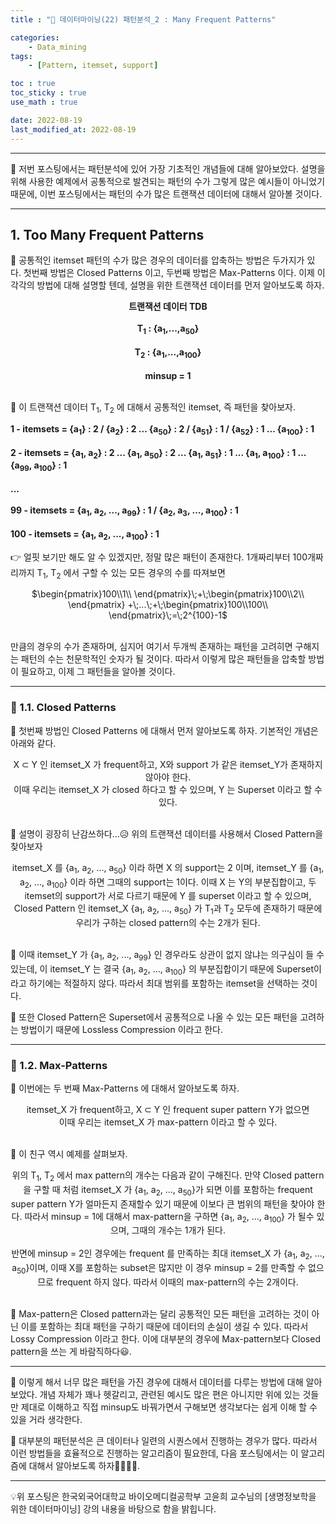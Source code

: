 ```yaml
---
title : "🧩 데이터마이닝(22) 패턴분석_2 : Many Frequent Patterns"

categories:
    - Data_mining
tags:
    - [Pattern, itemset, support]

toc : true
toc_sticky : true 
use_math : true  

date: 2022-08-19
last_modified_at: 2022-08-19 
---  
```

* * *  

🧩 저번 포스팅에서는 패턴분석에 있어 가장 기초적인 개념들에 대해 알아보았다. 설명을 위해 사용한 예제에서 공통적으로 발견되는 패턴의 수가 그렇게 많은 예시들이 아니었기 때문에, 이번 포스팅에서는 패턴의 수가 많은 트랜잭션 데이터에 대해서 알아볼 것이다.  

* * *  

## 1. Too Many Frequent Patterns  

🧩 공통적인 itemset 패턴의 수가 많은 경우의 데이터를 압축하는 방법은 두가지가 있다. 첫번째 방법은 <a>Closed Patterns</a> 이고, 두번째 방법은 <a>Max-Patterns</a> 이다. 이제 이 각각의 방법에 대해 설명할 텐데, 설명을 위한 트랜잭션 데이터를 먼저 알아보도록 하자.<br>  

<center><b>트랜잭션 데이터 TDB</b></center><br>  

<center><b>T<sub>1</sub> : {a<sub>1</sub>,...,a<sub>50</sub>}</b></center><br>  
<center><b>T<sub>2</sub> : {a<sub>1</sub>,...,a<sub>100</sub>}</b></center><br>  
<center><b>minsup = 1</b></center><br>  

🧩 이 트랜잭션 데이터 T<sub>1</sub>, T<sub>2</sub> 에 대해서 공통적인 itemset, 즉 패턴을 찾아보자.<br>  

<b>1 - itemsets = {a<sub>1</sub>} : 2 / {a<sub>2</sub>} : 2 ...  {a<sub>50</sub>} : 2 / {a<sub>51</sub>} : 1 / {a<sub>52</sub>} : 1 ... {a<sub>100</sub>} : 1</b><br>  
<b>2 - itemsets = {a<sub>1</sub>, a<sub>2</sub>} : 2 ... {a<sub>1</sub>, a<sub>50</sub>} : 2 ...  {a<sub>1</sub>, a<sub>51</sub>} : 1 ... {a<sub>1</sub>, a<sub>100</sub>} : 1 ... {a<sub>99</sub>, a<sub>100</sub>} : 1</b><br>  
<b>...</b><br>  
<b>99 - itemsets = {a<sub>1</sub>, a<sub>2</sub>, ..., a<sub>99</sub>} : 1 / {a<sub>2</sub>, a<sub>3</sub>, ..., a<sub>100</sub>} : 1</b><br>  
<b>100 - itemsets = {a<sub>1</sub>, a<sub>2</sub>, ..., a<sub>100</sub>} : 1</b><br>  

👉 얼핏 보기만 해도 알 수 있겠지만, 정말 많은 패턴이 존재한다. 1개짜리부터 100개짜리까지 T<sub>1</sub>, T<sub>2</sub> 에서 구할 수 있는 모든 경우의 수를 따져보면<br>  

<center>$\begin{pmatrix}100\\1\\ \end{pmatrix}\;+\;\begin{pmatrix}100\\2\\ \end{pmatrix} +\;...\;+\;\begin{pmatrix}100\\100\\ \end{pmatrix}\;=\;2^{100}-1$</center><br>  

만큼의 경우의 수가 존재하며, 심지어 여기서 두개씩 존재하는 패턴을 고려히면 구해지는 패턴의 수는 천문학적인 숫자가 될 것이다. 따라서 이렇게 많은 패턴들을 압축할 방법이 필요하고, 이제 그 패턴들을 알아볼 것이다.<br>  

* * *  

### 🚩 1.1. Closed Patterns  

🧩 첫번째 방법인 <a>Closed Patterns</a> 에 대해서 먼저 알아보도록 하자. 기본적인 개념은 아래와 같다.<br>  

<center><a>X ⊂ Y 인 itemset_X 가 frequent하고, X와 support 가 같은 itemset_Y가 존재하지 않아야 한다.</a></center>  
<center><a>이때 우리는 itemset_X 가 closed 하다고 할 수 있으며, Y 는 Superset 이라고 할 수 있다.</a></center><br>  

🧩 설명이 굉장히 난감쓰하다...😥 위의 트랜잭션 데이터를 사용해서 Closed Pattern을 찾아보자<br>  

<center>itemset_X 를 {a<sub>1</sub>, a<sub>2</sub>, ..., a<sub>50</sub>} 이라 하면 X 의 support는 2 이며, itemset_Y 를 {a<sub>1</sub>, a<sub>2</sub>, ..., a<sub>100</sub>} 이라 하면 그때의 support는 1이다. 이때 X 는 Y의 부분집합이고, 두 itemset의 support가 서로 다르기 때문에 Y 를 superset 이라고 할 수 있으며, Closed Pattern 인 itemset_X {a<sub>1</sub>, a<sub>2</sub>, ..., a<sub>50</sub>} 가 T<sub>1</sub>과 T<sub>2</sub> 모두에 존재하기 때문에 우리가 구하는 closed pattern의 수는 2개가 된다.</center><br>  

🧩 이때 itemset_Y 가 {a<sub>1</sub>, a<sub>2</sub>, ..., a<sub>99</sub>} 인 경우라도 상관이 없지 않냐는 의구심이 들 수 있는데, 이 itemset_Y 는 결국 {a<sub>1</sub>, a<sub>2</sub>, ..., a<sub>100</sub>} 의 부분집합이기 때문에 Superset이라고 하기에는 적절하지 않다. 따라서 최대 범위를 포함하는 itemset을 선택하는 것이다.<br>  

🧩 또한 Closed Pattern은 Superset에서 공통적으로 나올 수 있는 모든 패턴을 고려하는 방법이기 때문에 <a>Lossless Compression</a> 이라고 한다.  

* * *  

### 🚩 1.2. Max-Patterns  

🧩 이번에는 두 번째 <a>Max-Patterns</a> 에 대해서 알아보도록 하자.<br>  

<center><a>itemset_X 가 frequent하고, X ⊂ Y 인 frequent super pattern Y가 없으면</a></center>  
<center><a>이때 우리는 itemset_X 가 max-pattern 이라고 할 수 있다.</a></center><br>  

🧩 이 친구 역시 예제를 살펴보자.<br>  

<center>위의 T<sub>1</sub>, T<sub>2</sub> 에서 max pattern의 개수는 다음과 같이 구해진다. 만약 Closed pattern을 구할 때 처럼 itemset_X 가 {a<sub>1</sub>, a<sub>2</sub>, ..., a<sub>50</sub>}가 되면 이를 포함하는 frequent super pattern Y가 얼마든지 존재할수 있기 때문에 이보다 큰 범위의 패턴을 찾아야 한다. 따라서 minsup = 1에 대해서 max-pattern을 구하면 {a<sub>1</sub>, a<sub>2</sub>, ..., a<sub>100</sub>} 가 될수 있으며, 그때의 개수는 1개가 된다.</center><br>  

<center> 반면에 minsup = 2인 경우에는 frequent 를 만족하는 최대 itemset_X 가 {a<sub>1</sub>, a<sub>2</sub>, ..., a<sub>50</sub>}이며, 이때 X를 포함하는 subset은 많지만 이 경우 minsup = 2를 만족할 수 없으므로 frequent 하지 않다. 따라서 이때의 max-pattern의 수는 2개이다.</center><br>  

🧩 Max-pattern은 Closed pattern과는 달리 공통적인 모든 패턴을 고려하는 것이 아닌 이를 포함하는 최대 패턴을 구하기 때문에 데이터의 손실이 생길 수 있다. 따라서 <a>Lossy Compression</a> 이라고 한다. 이에 대부분의 경우에 Max-pattern보다 Closed pattern을 쓰는 게 바람직하다😃.  

* * *  

🧩 이렇게 해서 너무 많은 패턴을 가진 경우에 대해서 데이터를 다루는 방법에 대해 알아보았다. 개념 자체가 꽤나 헷갈리고, 관련된 예시도 많은 편은 아니지만 위에 있는 것들만 제대로 이해하고 직접 minsup도 바꿔가면서 구해보면 생각보다는 쉽게 이해 할 수 있을 거라 생각한다.  

🧩 대부분의 패턴분석은 큰 데이터나 일련의 시퀀스에서 진행하는 경우가 많다. 따라서 이런 방법들을 효율적으로 진행하는 알고리즘이 필요한데, 다음 포스팅에서는 이 알고리즘에 대해서 알아보도록 하자🏃‍♂️🏃‍♂️.  

* * *  

<div style="text-align: left">💡위 포스팅은 한국외국어대학교 바이오메디컬공학부 고윤희 교수님의 [생명정보학을 위한 데이터마이닝] 강의 내용을 바탕으로 함을 밝힙니다.</div>
